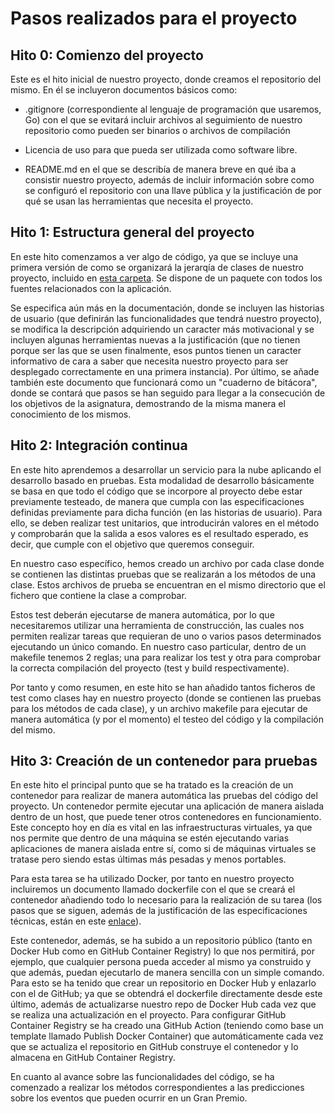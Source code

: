 # Pasos realizados para el proyecto

## Hito 0: Comienzo del proyecto

Este es el hito inicial de nuestro proyecto, donde creamos el repositorio del mismo. En él se incluyeron documentos básicos como:

- .gitignore (correspondiente al lenguaje de programación que usaremos, Go) con el que se evitará incluir archivos al seguimiento de nuestro repositorio como pueden ser binarios o archivos de compilación

- Licencia de uso para que pueda ser utilizada como software libre.

- README.md en el que se describía de manera breve en qué iba a consistir nuestro proyecto, además de incluir información sobre como se configuró el repositorio con una llave pública y la justificación de por qué se usan las herramientas que necesita el proyecto.

## Hito 1: Estructura general del proyecto

En este hito comenzamos a ver algo de código, ya que se incluye una primera versión de como se organizará la jerarqía de clases de nuestro proyecto, incluido en [esta carpeta](https://github.com/currobeltran/F1-Predictor/tree/master/src). Se dispone de un paquete con todos los fuentes relacionados con la aplicación.

Se especifica aún más en la documentación, donde se incluyen las historias de usuario (que definirán las funcionalidades que tendrá nuestro proyecto), se modifica la descripción adquiriendo un caracter más motivacional y se incluyen algunas herramientas nuevas a la justificación (que no tienen porque ser las que se usen finalmente, esos puntos tienen un caracter informativo de cara a saber que necesita nuestro proyecto para ser desplegado correctamente en una primera instancia). Por último, se añade también este documento que funcionará como un "cuaderno de bitácora", donde se contará que pasos se han seguido para llegar a la consecución de los objetivos de la asignatura, demostrando de la misma manera el conocimiento de los mismos.

## Hito 2: Integración continua

En este hito aprendemos a desarrollar un servicio para la nube aplicando el desarrollo basado en pruebas. Esta modalidad de desarrollo básicamente se basa en que todo el código que se incorpore al proyecto debe estar previamente testeado, de manera que cumpla con las especificaciones definidas previamente para dicha función (en las historias de usuario). Para ello, se deben realizar test unitarios, que introducirán valores en el método y comprobarán que la salida a esos valores es el resultado esperado, es decir, que cumple con el objetivo que queremos conseguir.

En nuestro caso específico, hemos creado un archivo por cada clase donde se contienen las distintas pruebas que se realizarán a los métodos de una clase. Estos archivos de prueba se encuentran en el mismo directorio que el fichero que contiene la clase a comprobar.

Estos test deberán ejecutarse de manera automática, por lo que necesitaremos utilizar una herramienta de construcción, las cuales nos permiten realizar tareas que requieran de uno o varios pasos determinados ejecutando un único comando. En nuestro caso particular, dentro de un makefile tenemos 2 reglas; una para realizar los test y otra para comprobar la correcta compilación del proyecto (test y build respectivamente).

Por tanto y como resumen, en este hito se han añadido tantos ficheros de test como clases hay en nuestro proyecto (donde se contienen las pruebas para los métodos de cada clase), y un archivo makefile para ejecutar de manera automática (y por el momento) el testeo del código y la compilación del mismo.

## Hito 3: Creación de un contenedor para pruebas

En este hito el principal punto que se ha tratado es la creación de un contenedor para realizar de manera automática las pruebas del código del proyecto. Un contenedor permite ejecutar una aplicación de manera aislada dentro de un host, que puede tener otros contenedores en funcionamiento. Este concepto hoy en día es vital en las infraestructuras virtuales, ya que nos permite que dentro de una máquina se estén ejecutando varias aplicaciones de manera aislada entre sí, como si de máquinas virtuales se tratase pero siendo estas últimas más pesadas y menos portables.

Para esta tarea se ha utilizado Docker, por tanto en nuestro proyecto incluiremos un documento llamado dockerfile con el que se creará el contenedor añadiendo todo lo necesario para la realización de su tarea (los pasos que se siguen, además de la justificación de las especificaciones técnicas, están en este [enlace](docker.md)).

Este contenedor, además, se ha subido a un repositorio público (tanto en Docker Hub como en GitHub Container Registry) lo que nos permitirá, por ejemplo, que cualquier persona pueda acceder al mismo ya construido y que además, puedan ejecutarlo de manera sencilla con un simple comando. Para esto se ha tenido que crear un repositorio en Docker Hub y enlazarlo con el de GitHub; ya que se obtendrá el dockerfile directamente desde este último, además de actualizarse nuestro repo de Docker Hub cada vez que se realiza una actualización en el proyecto. Para configurar GitHub Container Registry se ha creado una GitHub Action (teniendo como base un template llamado Publish Docker Container) que automáticamente cada vez que se actualiza el repositorio en GitHub construye el contenedor y lo almacena en GitHub Container Registry.

En cuanto al avance sobre las funcionalidades del código, se ha comenzado a realizar los métodos correspondientes a las predicciones sobre los eventos que pueden ocurrir en un Gran Premio.
